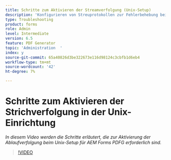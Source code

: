 ```yaml
---
title: Schritte zum Aktivieren der Streamverfolgung (Unix-Setup)
description: 'Konfigurieren von Streuprotokollen zur Fehlerbehebung bei PDF Generator-Problemen '
type: Troubleshooting
product: forms
role: Admin
level: Intermediate
version: 6.5
feature: PDF Generator
topic: 'Administration  '
index: y
source-git-commit: 65a40826d3be322673e116d98124c3cbfb1d6eb4
workflow-type: tm+mt
source-wordcount: '42'
ht-degree: 7%

---
```



# Schritte zum Aktivieren der Strichverfolgung in der Unix-Einrichtung

*In diesem Video werden die Schritte erläutert, die zur Aktivierung der Ablaufverfolgung beim Unix-Setup für AEM Forms PDFG erforderlich sind.*

>[!VIDEO](https://video.tv.adobe.com/v/335525?quality=9&learn=on)
